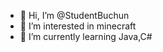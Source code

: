 - 👋 Hi, I’m @StudentBuchun
- 👀 I’m interested in minecraft
- 🌱 I’m currently learning Java,C#

<!---
StudentBuchun/StudentBuchun is a ✨ special ✨ repository because its `README.md` (this file) appears on your GitHub profile.
You can click the Preview link to take a look at your changes.
--->
